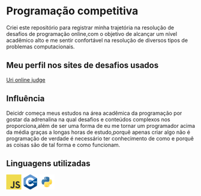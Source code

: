 # Programação competitiva

Criei este repositório para registrar minha trajetória
na resolução de desafios de programação online,com o objetivo 
de alcançar um nível acadêmico alto e me sentir confortável na resolução de diversos tipos 
de problemas computacionais.

## Meu perfil nos sites de desafios usados

[Uri online judge](https://www.urionlinejudge.com.br/judge/pt/profile/490691)

## Influência

Deicidr começa meus estudos na área acadêmica da programação por gostar da adrenalina 
na qual desafios e conteúdos complexos nos proporciona,além de ser uma forma de eu me tornar
um programador acima da média graças a longas horas de estudo,porquê apenas criar algo não é programação de verdade
é necessário ter conhecimento de como e porquê as coisas são de tal forma e como funcionam.

## Linguagens utilizadas
<code><img height="40" src="https://raw.githubusercontent.com/github/explore/80688e429a7d4ef2fca1e82350fe8e3517d3494d/topics/javascript/javascript.png"></code>
<code><img height="40" src="https://raw.githubusercontent.com/github/explore/80688e429a7d4ef2fca1e82350fe8e3517d3494d/topics/cpp/cpp.png"></code>
<code><img height="40" src="https://raw.githubusercontent.com/github/explore/80688e429a7d4ef2fca1e82350fe8e3517d3494d/topics/python/python.png"></code>



